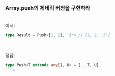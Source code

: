 ### Array.push의 제네릭 버전을 구현하라
<br/>
예시: 

```ts
type Result = Push<[1, 2], '3'> // [1, 2, '3']
```

<br/>

정답:
```ts
type Push<T extends any[], U> = [...T, U]
```ㅈ
